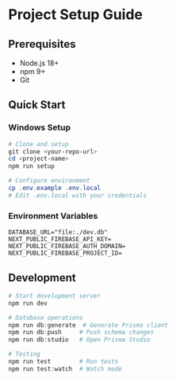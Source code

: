 # Project Setup Guide

## Prerequisites
- Node.js 18+
- npm 9+
- Git

## Quick Start

### Windows Setup
```powershell
# Clone and setup
git clone <your-repo-url>
cd <project-name>
npm run setup

# Configure environment
cp .env.example .env.local
# Edit .env.local with your credentials
```

### Environment Variables
```env
DATABASE_URL="file:./dev.db"
NEXT_PUBLIC_FIREBASE_API_KEY=
NEXT_PUBLIC_FIREBASE_AUTH_DOMAIN=
NEXT_PUBLIC_FIREBASE_PROJECT_ID=
```

## Development
```powershell
# Start development server
npm run dev

# Database operations
npm run db:generate  # Generate Prisma client
npm run db:push     # Push schema changes
npm run db:studio   # Open Prisma Studio

# Testing
npm run test        # Run tests
npm run test:watch  # Watch mode
```
